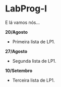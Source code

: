 # LabProg-I

E lá vamos nós...

**20/Agosto**

- Primeira lista de LP1.

**27/Agosto**

- Segunda lista de LP1.

**10/Setembro**

- Terceira lista de LP1.
